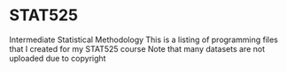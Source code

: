 # STAT525
Intermediate Statistical Methodology
This is a listing of programming files that I created for my STAT525 course
Note that many datasets are not uploaded due to copyright
